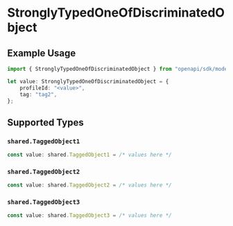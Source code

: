 # StronglyTypedOneOfDiscriminatedObject

## Example Usage

```typescript
import { StronglyTypedOneOfDiscriminatedObject } from "openapi/sdk/models/shared";

let value: StronglyTypedOneOfDiscriminatedObject = {
    profileId: "<value>",
    tag: "tag2",
};
```

## Supported Types

### `shared.TaggedObject1`

```typescript
const value: shared.TaggedObject1 = /* values here */
```

### `shared.TaggedObject2`

```typescript
const value: shared.TaggedObject2 = /* values here */
```

### `shared.TaggedObject3`

```typescript
const value: shared.TaggedObject3 = /* values here */
```

